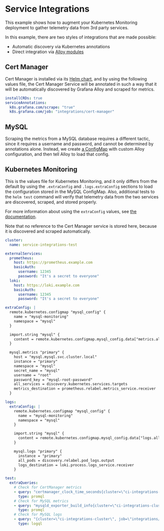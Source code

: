 # Service Integrations

This example shows how to augment your Kubernetes Monitoring deployment to gather telemetry data from 3rd party services.

In this example, there are two styles of integrations that are made possible:
* Automatic discovery via Kubernetes annotations
* Direct integration via [Alloy modules](https://grafana.com/docs/alloy/latest/concepts/modules/)

## Cert Manager

Cert Manager is installed via its [Helm chart](https://cert-manager.io/docs/installation/helm/), and by using the
following values file, the Cert Manager Service will be annotated in such a way that it will be automatically discovered
by Grafana Alloy and scraped for metrics.

```yaml
installCRDs: true
serviceAnnotations:
  k8s.grafana.com/scrape: "true"
  k8s.grafana.com/job: "integrations/cert-manager"
```

## MySQL

Scraping the metrics from a MySQL database requires a different tactic, since it requires a username and password, and
cannot be determined by annotations alone. Instead, we create [a ConfigMap](./mysql-config.yaml) with custom Alloy configuration, and
then tell Alloy to load that config.

## Kubernetes Monitoring

This is the values file for Kubernetes Monitoring, and it only differs from the default by using the `.extraConfig` and
`.logs.extraConfig` sections to load the configuration stored in the MySQL ConfigMap. Also, additional tests to the
`helm test` command will verify that telemetry data from the two services are discovered, scraped, and stored properly.

For more information about using the `extraConfig` values, see [the documentation](../../charts/k8s-monitoring/docs/UsingExtraConfig.md).

Note that no reference to the Cert Manager service is stored here, because it is discovered and scraped automatically.

```yaml
cluster:
  name: service-integrations-test

externalServices:
  prometheus:
    host: https://prometheus.example.com
    basicAuth:
      username: 12345
      password: "It's a secret to everyone"
  loki:
    host: https://loki.example.com
    basicAuth:
      username: 12345
      password: "It's a secret to everyone"

extraConfig: |
  remote.kubernetes.configmap "mysql_config" {
    name = "mysql-monitoring"
    namespace = "mysql"
  }

  import.string "mysql" {
    content = remote.kubernetes.configmap.mysql_config.data["metrics.alloy"]
  }

  mysql.metrics "primary" {
    host = "mysql.mysql.svc.cluster.local"
    instance = "primary"
    namespace = "mysql"
    secret_name = "mysql"
    username = "root"
    password_key = "mysql-root-password"
    all_services = discovery.kubernetes.services.targets
    metrics_destination = prometheus.relabel.metrics_service.receiver
  }

logs:
  extraConfig: |
    remote.kubernetes.configmap "mysql_config" {
      name = "mysql-monitoring"
      namespace = "mysql"
    }

    import.string "mysql" {
      content = remote.kubernetes.configmap.mysql_config.data["logs.alloy"]
    }

    mysql.logs "primary" {
      instance = "primary"
      all_pods = discovery.relabel.pod_logs.output
      logs_destination = loki.process.logs_service.receiver
    }

test:
  extraQueries:
    # Check for CertManager metrics
    - query: "certmanager_clock_time_seconds{cluster=\"ci-integrations-cluster\"}"
      type: promql
    # Check for MySQL metrics
    - query: "mysqld_exporter_build_info{cluster=\"ci-integrations-cluster\"}"
      type: promql
    # Check for MySQL logs
    - query: "{cluster=\"ci-integrations-cluster\", job=\"integrations/mysql\"}"
      type: logql
```
